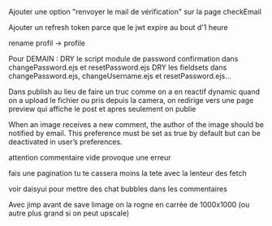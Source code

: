 Ajouter une option "renvoyer le mail de vérification" sur la page checkEmail

Ajouter un refresh token parce que le jwt expire au bout d'1 heure

rename profil -> profile

Pour DEMAIN :
DRY le script module de password confirmation dans changePassword.ejs et resetPassword.ejs
DRY les fieldsets dans changePassword.ejs, changeUsername.ejs et resetPassword.ejs...

Dans publish au lieu de faire un truc comme on a en reactif dynamic quand on a upload le fichier ou pris depuis la camera, on redirige vers une page preview qui affiche le post et apres seulement on publie

When an image receives a new comment, the author of the image should be notified
by email. This preference must be set as true by default but can be deactivated in
user’s preferences.

attention commentaire vide provoque une erreur

fais une pagination tu te cassera moins la tete avec la lenteur des fetch

voir daisyui pour mettre des chat bubbles dans les commentaires

Avec jimp avant de save limage on la rogne en carrée de 1000x1000 (ou autre plus grand si on peut upscale)
